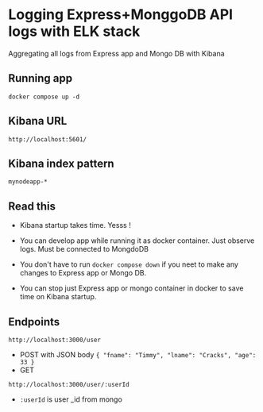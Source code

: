 # Logging Express+MonggoDB API logs with ELK stack

Aggregating all logs from Express app and Mongo DB with Kibana

## Running app

`docker compose up -d`

## Kibana URL

`http://localhost:5601/`

## Kibana index pattern

`mynodeapp-*`

## Read this

- Kibana startup takes time. Yesss !

- You can develop app while running it as docker container. Just observe logs. Must be connected to MongdoDB

- You don't have to run `docker compose down` if you neet to make any changes to Express app or Mongo DB.

- You can stop just Express app or mongo container in docker to save time on Kibana startup.

## Endpoints

`http://localhost:3000/user`

- POST with JSON body `{ "fname": "Timmy", "lname": "Cracks", "age": 33 }`
- GET

`http://localhost:3000/user/:userId`

- `:userId` is user \_id from mongo
